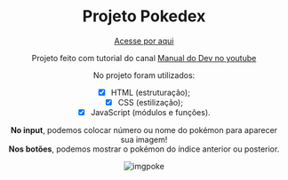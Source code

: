 <div align='center'>
<h1>Projeto Pokedex</h1>
<a href='https://unique-medovik-42998c.netlify.app/'>Acesse por aqui</a>

<p>Projeto feito com tutorial do canal
<a href='https://www.youtube.com/watch?v=SjtdH3dWLa8'>Manual do Dev no youtube</a></p>
<p>No projeto foram utilizados:</p>


- [x] HTML (estruturação);
- [x] CSS (estilização);
- [x] JavaScript (módulos e funções).

<strong>No input</strong>, podemos colocar número ou nome do pokémon para aparecer sua imagem!<br>
<strong>Nos botões</strong>, podemos mostrar o pokémon do índice anterior ou posterior.

<img src='https://user-images.githubusercontent.com/68250279/189739351-32f30826-37b2-49ee-93ab-aebb556d2a58.gif' alt='imgpoke'>
